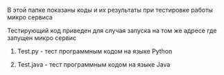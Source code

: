 В этой папке показаны коды и их результаты при тестировке работы микро сервиса

Тестирующий код приведен для случая запуска на том же адресе где запущен микро сервис

1. Test.py - тест программным кодом на языке Python

2. Test.java - тест программным кодом на языке Java